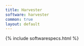 ```yaml
---
title: Harvester
software: harvester
common: true
layout: default
---
```


{% include softwarespecs.html %}
